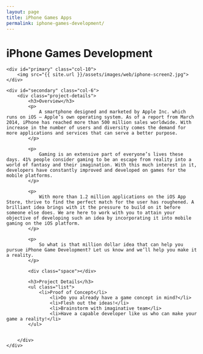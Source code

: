 ```yaml
---
layout: page
title: iPhone Games Apps
permalink: iphone-games-development/
---
```


<div class="page-header">
	<h1 class="page-title">iPhone Games Development</h1>
</div>

<div id="main" class="row">
		
	<div id="primary" class="col-10">	
		<img src="{{ site.url }}/assets/images/web/iphone-screen2.jpg">
	</div>
			      		
	<div id="secondary" class="col-6">  			
		<div class="project-details">
			<h3>Overview</h3>
			<p>
				A smartphone designed and marketed by Apple Inc. which runs on iOS – Apple’s own operating system. As of a report from March 2014, iPhone has reached more than 500 million sales worldwide. With increase in the number of users and diversity comes the demand for more applications and services that can serve a better purpose.
			</p>

			<p>
				Gaming is an extensive part of everyone’s lives these days. 41% people consider gaming to be an escape from reality into a world of fantasy and their imagination. With this much interest in it, developers have constantly improved and developed on games for the mobile platforms.
			</p>

			<p>
				With more than 1.2 million applications on the iOS App Store, thrive to find the perfect match for the user has roughened. A brilliant idea brings with it the pressure to build on it before someone else does. We are here to work with you to attain your objective of developing such an idea by incorporating it into mobile gaming on the iOS platform.
			</p>

			<p>
				So what is that million dollar idea that can help you pursue iPhone Game Development? Let us know and we’ll help you make it a reality.
			</p>	
				      			
			<div class="space"></div>
				      			
  			<h3>Project Details</h3>
  			<ul class="list">
  				<li>Proof of Concept</li> 
					<li>Do you already have a game concept in mind?</li> 
					<li>Flesh out the ideas!</li> 
					<li>Brainstorm with imaginative team</li> 
					<li>Have a capable developer like us who can make your game a reality!</li> 
  			</ul>
				      			
				      			
		</div>	      			
	</div>
</div>